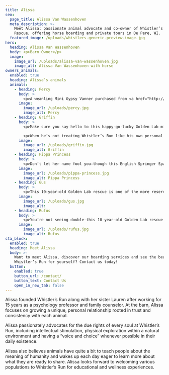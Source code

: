 ```yaml
---
title: Alissa
seo:
  page_title: Alissa Van Wassenhoven
  meta_description: >-
    Meet Alissa: passionate animal advocate and co-owner of Whistler’s Run and
    Rescue, offering horse boarding and private tours in De Pere, WI.
  featured_image: /uploads/whistlers-generic-preview-image.jpg
hero:
  heading: Alissa Van Wassenhoven
  body: <p>Barn Owner</p>
  image:
    image_url: /uploads/alissa-van-wassenhoven.jpg
    image_alt: Alissa Van Wassenhoven with horse
owners_animals:
  enabled: true
  heading: Alissa’s animals
  animals:
    - heading: Percy
      body: >
        <p>A weanling Mini Gypsy Vanner purchased from <a href="http://www.minihoofbeats.com/" target="_blank" rel="noopener noreferrer nofollower">Mini Hoof Beats</a> in Neenah, WI, Percy is a young gelding curious about everything! He explores and learns something new every day and loves feeling like a big boy by hanging out in the pasture with one of his best horse friends, Dawson.</p>
      image:
        image_url: /uploads/percy.jpg
        image_alt: Percy
    - heading: Griffin
      body: >
        <p>Make sure you say hello to this happy-go-lucky Golden Lab mix if you see him on his frequent romps around the property! Though Griffin was found dumped in a culvert by a breeding facility before ending up with Alissa, he doesn’t let his past define him now that he’s found his forever home.</p>

        <p>When he’s not treating Whistler’s Run like his own personal playground, Griffin is always excited to greet visitors with a smile (and perhaps an excited jump or two) and get in some quality scratches before heading off to play with his other four-legged friends.</p>
      image:
        image_url: /uploads/griffin.jpg
        image_alt: Griffin
    - heading: Pippa Princess
      body: >
        <p>Don’t let her name fool you—though this English Springer Spaniel rescue is as gorgeous as they come, she sure isn’t afraid to take charge and get her paws dirty! After getting kicked out of her former home for being a bully, Pippa found her perfect life purpose: bossing around the other dogs. She keeps everyone in line and never turns down a snack for all her hard work.</p>
      image:
        image_url: /uploads/pippa-princess.jpg
        image_alt: Pippa Princess
    - heading: Gus
      body: >
        <p>This 10-year-old Golden Lab rescue is one of the more reserved animals in Alissa’s pack. Though he’s usually a bit fearful and anxious on the outside, he secretly loves everyone. Gus makes sure everyone knows he’s tough by greeting visitors with a bark, but he warms up quickly (so long as you have some treats or scratches to share).</p>
      image:
        image_url: /uploads/gus.jpg
        image_alt:
    - heading: Rufus
      body: >
        <p>You’re not seeing double—this 10-year-old Golden Lab rescue is Gus’ litter-mate! Rufus is the cool, relaxed brother (compared to the more anxious Gus) who brings a sense of calm to any situation. He wants nothing more than to stare into your eyes and bring you love … what could be better?</p>
      image:
        image_url: /uploads/rufus.jpg
        image_alt: Rufus
cta_block:
  enabled: true
  heading: Meet Alissa
  body: >-
    Want to meet Alissa, discover our boarding services and see the beauty of
    Whistler’s Run for yourself? Contact us today!
  button:
    enabled: true
    button_url: /contact/
    button_text: Contact Us
    open_in_new_tab: false
---
```


Alissa founded Whistler’s Run along with her sister Lauren after working for 15 years as a psychology professor and family counselor. At the barn, Alissa focuses on growing a unique, personal relationship rooted in trust and consistency with each animal.

Alissa passionately advocates for the due rights of every soul at Whistler’s Run, including intellectual stimulation, physical exploration within a natural environment and having a “voice and choice” whenever possible in their daily existence.

Alissa also believes animals have quite a bit to teach people about the meaning of humanity and wakes up each day eager to learn more about what they are ready to share. Alissa looks forward to welcoming various populations to Whistler’s Run for educational and wellness experiences.

